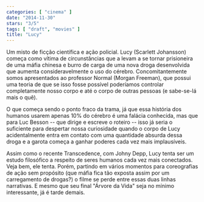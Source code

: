 ```yaml
---
categories: [ "cinema" ]
date: "2014-11-30"
stars: "3/5"
tags: [ "draft", "movies" ]
title: "Lucy"
---
```

Um misto de ficção científica e ação policial. Lucy (Scarlett
Johansson) começa como vítima de circunstâncias que a levam a
se tornar prisioneira de uma máfia chinesa e burro de carga de
uma nova droga desenvolvida que aumenta consideravelmente o uso do
cérebro. Concomitantemente somos apresentados ao professor Normal
(Morgan Freeman), que possui uma teoria de que se isso fosse possível
poderíamos controlar completamente nosso corpo e até o corpo de outras
pessoas (e sabe-se-lá mais o quê).

O que começa sendo o ponto fraco da trama, já que essa história
dos humanos usarem apenas 10% do cérebro é uma falácia conhecida,
mas que para Luc Besson -- que dirige e escreve o roteiro -- isso já
seria o suficiente para despertar nossa curiosidade quando o corpo de
Lucy acidentalmente entra em contato com uma quantidade absurda dessa
droga e a garota começa a ganhar poderes cada vez mais implausíveis.

Assim como o recente Transcedence, com Johny Depp, Lucy tenta ser
um estudo filosófico a respeito de seres humanos cada vez mais
conectados. Veja bem, ele tenta. Porém, partindo em vários momentos
para coreografias de ação sem propósito (que máfia fica tão
exposta assim por um carregamento de drogas?) o filme se perde entre
essas duas linhas narrativas. E mesmo que seu final "Árvore da Vida"
seja no mínimo interessante, já é tarde demais.
